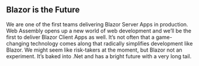 ﻿## Blazor is the Future
We are one of the first teams delivering Blazor Server Apps in production. Web Assembly opens up a new world of web development and we’ll be the first to deliver Blazor Client Apps as well. It’s not often that a game-changing technology comes along that radically simplifies development like Blazor. We might seem like risk-takers at the moment, but Blazor not an experiment. It’s baked into .Net and has a bright future with a very long tail.